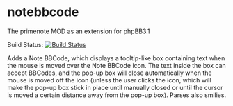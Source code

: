 # notebbcode
The primenote MOD as an extension for phpBB3.1

Build Status: [![Build Status](https://travis-ci.org/3D-I/notebbcode.svg)](https://travis-ci.org/3D-I/notebbcode)


 Adds a Note BBCode, which displays a tooltip-like box containing text when the mouse is moved over the Note BBCode icon. The text inside the box can accept BBCodes, and the pop-up box will close automatically when the mouse is moved off the icon (unless the user clicks the icon, which will make the pop-up box stick in place until manually closed or until the cursor is moved a certain distance away from the pop-up box). Parses also smilies.
